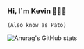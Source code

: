 ### Hi, I´m Kevin 👋🐱‍💻
    (Also know as Pato)

<!--Introduction -->

![Anurag's GitHub stats](https://github-readme-stats.vercel.app/api?username=PatoProgramador&show_icons=true&theme=synthwave)
